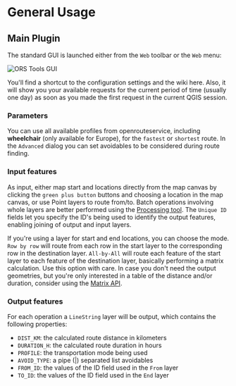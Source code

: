 # General Usage

## Main Plugin

The standard GUI is launched either from the `Web` toolbar or the `Web` menu:

![ORS Tools GUI](https://github.com/GIScience/orstools-qgis-plugin/blob/main/docs/wiki/public/wiki_orstools_01.png)

You'll find a shortcut to the configuration settings and the wiki here. Also, it will show you your available requests for the current period of time (usually one day) as soon as you made the first request in the current QGIS session.

### Parameters

You can use all available profiles from openrouteservice, including **wheelchair** (only available for Europe), for the `fastest` or `shortest` route. In the `Advanced` dialog you can set avoidables to be considered during route finding.

### Input features

As input, either map start and locations directly from the map canvas by clicking the `green plus button` buttons and choosing a location in the map canvas, or use Point layers to route from/to. Batch operations involving whole layers are better performed using the [Processing tool](#routing-processing). The `Unique ID` fields let you specify the ID's being used to identify the output features, enabling joining of output and input layers.

If you're using a layer for start and end locations, you can choose the mode. `Row by row` will route from each row in the start layer to the corresponding row in the destination layer. `All-by-All` will route each feature of the start layer to each feature of the destination layer, basically performing a matrix calculation. Use this option with care. In case you don't need the output geometries, but you're only interested in a table of the distance and/or duration, consider using the [Matrix API](#matrix-processing).

### Output features

For each operation a `LineString` layer will be output, which contains the following properties:

- `DIST_KM`: the calculated route distance in kilometers
- `DURATION_H`: the calculated route duration in hours
- `PROFILE`: the transportation mode being used
- `AVOID_TYPE`: a pipe (|) separated list avoidables
- `FROM_ID`: the values of the ID field used in the `From` layer
- `TO_ID`: the values of the ID field used in the `End` layer
